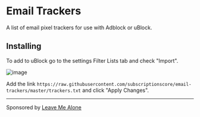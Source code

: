 # Email Trackers

A list of email pixel trackers for use with Adblock or uBlock.

## Installing

To add to uBlock go to the settings Filter Lists tab and check "Import".

![image](https://user-images.githubusercontent.com/1462828/75796703-0606f280-5daf-11ea-9250-8f96dca97119.png)

Add the link `https://raw.githubusercontent.com/subscriptionscore/email-trackers/master/trackers.txt` and click "Apply Changes".

---

Sponsored by [Leave Me Alone](https://leavemealone.app)
